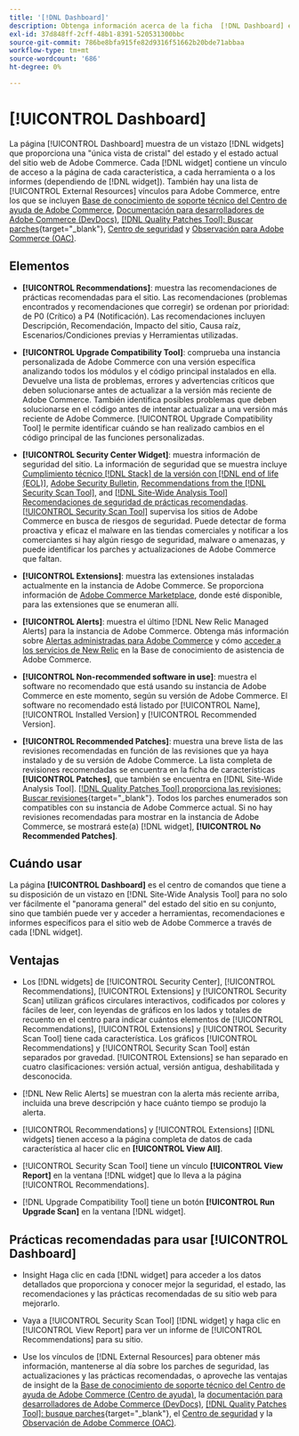 ```yaml
---
title: '[!DNL Dashboard]'
description: Obtenga información acerca de la ficha  [!DNL Dashboard] en [!DNL Site-Wide Analysis Tool], elementos, cuándo usar, beneficios y prácticas recomendadas.
exl-id: 37d848ff-2cff-48b1-8391-520531300bbc
source-git-commit: 786be8bfa915fe82d9316f51662b20bde71abbaa
workflow-type: tm+mt
source-wordcount: '686'
ht-degree: 0%

---
```


# [!UICONTROL Dashboard]

La página [!UICONTROL Dashboard] muestra de un vistazo [!DNL widgets] que proporciona una &quot;única vista de cristal&quot; del estado y el estado actual del sitio web de Adobe Commerce. Cada [!DNL widget] contiene un vínculo de acceso a la página de cada característica, a cada herramienta o a los informes (dependiendo de [!DNL widget]).
También hay una lista de [!UICONTROL External Resources] vínculos para Adobe Commerce, entre los que se incluyen [Base de conocimiento de soporte técnico del Centro de ayuda de Adobe Commerce](https://experienceleague.adobe.com/docs/commerce-knowledge-base/kb/overview.html?lang=es), [Documentación para desarrolladores de Adobe Commerce (DevDocs)](https://developer.adobe.com/commerce/docs/), [[!DNL Quality Patches Tool]: Buscar parches](https://experienceleague.adobe.com/tools/commerce-quality-patches/index.html?lang=es){target="_blank"}, [Centro de seguridad](https://helpx.adobe.com/es/security.html) y [Observación para Adobe Commerce (OAC)](https://experienceleague.adobe.com/docs/commerce-operations/tools/observation-for-adobe-commerce/intro.html?lang=es).

## Elementos

* **[!UICONTROL Recommendations]**: muestra las recomendaciones de prácticas recomendadas para el sitio. Las recomendaciones (problemas encontrados y recomendaciones que corregir) se ordenan por prioridad: de P0 (Crítico) a P4 (Notificación).
Las recomendaciones incluyen Descripción, Recomendación, Impacto del sitio, Causa raíz, Escenarios/Condiciones previas y Herramientas utilizadas.

* **[!UICONTROL Upgrade Compatibility Tool]**: comprueba una instancia personalizada de Adobe Commerce con una versión específica analizando todos los módulos y el código principal instalados en ella. Devuelve una lista de problemas, errores y advertencias críticos que deben solucionarse antes de actualizar a la versión más reciente de Adobe Commerce. También identifica posibles problemas que deben solucionarse en el código antes de intentar actualizar a una versión más reciente de Adobe Commerce.
[!UICONTROL Upgrade Compatibility Tool] le permite identificar cuándo se han realizado cambios en el código principal de las funciones personalizadas.

* **[!UICONTROL Security Center Widget]**: muestra información de seguridad del sitio.
La información de seguridad que se muestra incluye [Cumplimiento técnico [!DNL Stack] de la versión con [!DNL end of life (EOL)]](https://experienceleague.adobe.com/docs/commerce-operations/installation-guide/system-requirements.html?lang=es), [Adobe Security Bulletin](https://helpx.adobe.com/es/security/security-bulletin.html), [Recommendations from the [!DNL Security Scan Tool]](https://experienceleague.adobe.com/docs/commerce-admin/systems/security/security-scan.html?lang=es), and [[!DNL Site-Wide Analysis Tool] Recomendaciones de seguridad de prácticas recomendadas](https://experienceleague.adobe.com/docs/commerce-operations/tools/site-wide-analysis-tool/recommendations.html?lang=es).<br>
[[!UICONTROL Security Scan Tool]](https://experienceleague.adobe.com/docs/commerce-admin/systems/security/security-scan.html?lang=es) supervisa los sitios de Adobe Commerce en busca de riesgos de seguridad. Puede detectar de forma proactiva y eficaz el malware en las tiendas comerciales y notificar a los comerciantes si hay algún riesgo de seguridad, malware o amenazas, y puede identificar los parches y actualizaciones de Adobe Commerce que faltan.

* **[!UICONTROL Extensions]**: muestra las extensiones instaladas actualmente en la instancia de Adobe Commerce. Se proporciona información de [Adobe Commerce Marketplace](https://marketplace.magento.com/extensions.html), donde esté disponible, para las extensiones que se enumeran allí.

* **[!UICONTROL Alerts]**: muestra el último [!DNL New Relic Managed Alerts] para la instancia de Adobe Commerce. Obtenga más información sobre [Alertas administradas para Adobe Commerce](https://experienceleague.adobe.com/docs/commerce-knowledge-base/kb/support-tools/managed-alerts/managed-alerts-for-magento-commerce.html?lang=es) y cómo [acceder a los servicios de New Relic](https://experienceleague.adobe.com/docs/commerce-knowledge-base/kb/faq/access-new-relic-services.html?lang=es) en la Base de conocimiento de asistencia de Adobe Commerce.

* **[!UICONTROL Non-recommended software in use]**: muestra el software no recomendado que está usando su instancia de Adobe Commerce en este momento, según su versión de Adobe Commerce. El software no recomendado está listado por [!UICONTROL Name], [!UICONTROL Installed Version] y [!UICONTROL Recommended Version].

* **[!UICONTROL Recommended Patches]**: muestra una breve lista de las revisiones recomendadas en función de las revisiones que ya haya instalado y de su versión de Adobe Commerce. La lista completa de revisiones recomendadas se encuentra en la ficha de características **[!UICONTROL Patches]**, que también se encuentra en [!DNL Site-Wide Analysis Tool]. [[!DNL Quality Patches Tool] proporciona las revisiones: Buscar revisiones](https://experienceleague.adobe.com/tools/commerce-quality-patches/index.html?lang=es){target="_blank"}. Todos los parches enumerados son compatibles con su instancia de Adobe Commerce actual.
Si no hay revisiones recomendadas para mostrar en la instancia de Adobe Commerce, se mostrará este(a) [!DNL widget], **[!UICONTROL No Recommended Patches]**.

## Cuándo usar

La página **[!UICONTROL Dashboard]** es el centro de comandos que tiene a su disposición de un vistazo en [!DNL Site-Wide Analysis Tool] para no solo ver fácilmente el &quot;panorama general&quot; del estado del sitio en su conjunto, sino que también puede ver y acceder a herramientas, recomendaciones e informes específicos para el sitio web de Adobe Commerce a través de cada [!DNL widget].

## Ventajas

* Los [!DNL widgets] de [!UICONTROL Security Center], [!UICONTROL Recommendations], [!UICONTROL Extensions] y [!UICONTROL Security Scan] utilizan gráficos circulares interactivos, codificados por colores y fáciles de leer, con leyendas de gráficos en los lados y totales de recuento en el centro para indicar cuántos elementos de [!UICONTROL Recommendations], [!UICONTROL Extensions] y [!UICONTROL Security Scan Tool] tiene cada característica. Los gráficos [!UICONTROL Recommendations] y [!UICONTROL Security Scan Tool] están separados por gravedad. [!UICONTROL Extensions] se han separado en cuatro clasificaciones: versión actual, versión antigua, deshabilitada y desconocida.

* [!DNL New Relic Alerts] se muestran con la alerta más reciente arriba, incluida una breve descripción y hace cuánto tiempo se produjo la alerta.

* [!UICONTROL Recommendations] y [!UICONTROL Extensions] [!DNL widgets] tienen acceso a la página completa de datos de cada característica al hacer clic en **[!UICONTROL View All]**.

* [!UICONTROL Security Scan Tool] tiene un vínculo **[!UICONTROL View Report]** en la ventana [!DNL widget] que lo lleva a la página [!UICONTROL Recommendations].

* [!DNL Upgrade Compatibility Tool] tiene un botón **[!UICONTROL Run Upgrade Scan]** en la ventana [!DNL widget].

## Prácticas recomendadas para usar [!UICONTROL Dashboard]

* Insight Haga clic en cada [!DNL widget] para acceder a los datos detallados que proporciona y conocer mejor la seguridad, el estado, las recomendaciones y las prácticas recomendadas de su sitio web para mejorarlo.

* Vaya a [!UICONTROL Security Scan Tool] [!DNL widget] y haga clic en [!UICONTROL View Report] para ver un informe de [!UICONTROL Recommendations] para su sitio.

* Use los vínculos de [!DNL External Resources] para obtener más información, mantenerse al día sobre los parches de seguridad, las actualizaciones y las prácticas recomendadas, o aproveche las ventajas de insight de la [Base de conocimiento de soporte técnico del Centro de ayuda de Adobe Commerce (Centro de ayuda)](https://experienceleague.adobe.com/docs/commerce-knowledge-base/kb/overview.html?lang=es), la [documentación para desarrolladores de Adobe Commerce (DevDocs)](https://developer.adobe.com/commerce/docs/), [[!DNL Quality Patches Tool]: busque parches](https://experienceleague.adobe.com/tools/commerce-quality-patches/index.html?lang=es){target="_blank"}, el [Centro de seguridad](https://helpx.adobe.com/es/security.html) y la [Observación de Adobe Commerce (OAC)](https://experienceleague.adobe.com/docs/commerce-operations/tools/observation-for-adobe-commerce/intro.html?lang=es).
